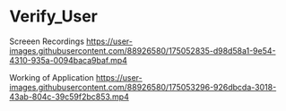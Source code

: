 # Verify_User


Screeen Recordings
https://user-images.githubusercontent.com/88926580/175052835-d98d58a1-9e54-4310-935a-0094baca9baf.mp4


Working of Application
https://user-images.githubusercontent.com/88926580/175053296-926dbcda-3018-43ab-804c-39c59f2bc853.mp4

